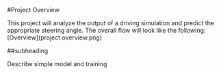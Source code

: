 #Project Overview

This project will analyze the output of a driving simulation and predict the appropriate steering angle.  The overall flow will look like the following:
[Overview](project overview.png)

##subheading

Describe simple model and training